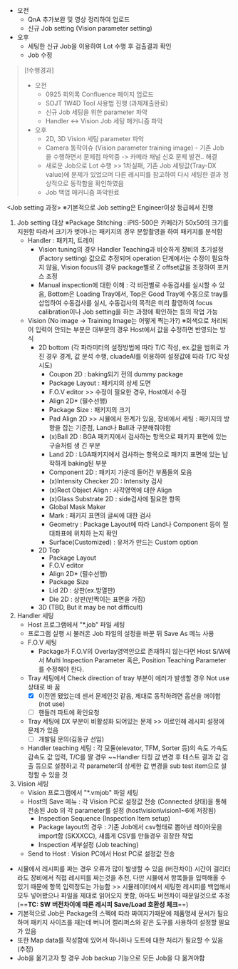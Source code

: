 - 오전
	- QnA 추가보완 및 영상 정리하여 업로드
	- 신규 Job setting (Vision parameter setting)
- 오후
	- 세팅한 신규 Job을 이용하여 Lot 수행 후 검출결과 확인
	- Job 수정

>[!수행경과]
>- 오전
>	- 0925 회의록 Confluence 페이지 업로드
>	- SOJT 1W4D Tool 사용법 진행 (과제제출완료)
>	- 신규 Job 세팅을 위한 parameter 파악
>	- Handler <-> Vision Job 세팅 매커니즘 파악
>- 오후
>	- 2D, 3D Vision 세팅 parameter 파악
>	- Camera 동작이슈 (Vision parameter training image) - 기존 Job 을 수행하면서 문제점 파악중 -> 카메라 채널 신호 문제 발견.. 해결
>	- 새로운 Job으로 Lot 수행 >> 1차실패, 기존 Job 세팅값(Tray-DX value)에 문제가 있었으며 다른 레시피를 참고하여 다시 세팅한 결과 정상적으로 동작함을 확인하였음
>	- Job 백업 매커니즘 파악완료

<Job setting 과정>
※기본적으로 Job setting은 Engineer이상 등급에서 진행
1. Job setting 대상
	※Package Stitching : iPIS-500은 카메라가 50x50의 크기를 지원함 따라서 크기가 벗어나는 패키지의 경우 분할촬영을 하여 패키지를 분석함
	- Handler : 패키지, 트레이
		- Vision tuning의 경우 Handler Teaching과 비슷하게 장비의 초기설정(Factory 	  setting) 값으로 추정되며 operation 단계에서는 수정이 필요하지 않음, Vision focus의 경우 package별로 Z offset값을 조정하여 포커스 조정
		- Manual inspection에 대한 이해 : 각 비전별로 수동검사를 실시할 수 있음, Bottom은 Loading Tray에서, Top은 Good Tray에 수동으로 tray를 삽입하여 수동검사를 실시, 수동검사의 목적은 미리 촬영하여 focus calibration이나 Job setting을 하는 과정에 확인하는 등의 작업 가능
	- Vision (No image -> Training Image는 어떻게 찍는가?)
	  ※회색으로 처리되어 입력이 안되는 부분은 대부분의 경우 Host에서 값을 수정하면 반영되는 방식	  
		- 2D bottom (각 파라미터의 설정방법에 따라 T/C 작성, ex.값을 범위로 가진 경우 경계, 값 분석 수행, cluadeAI를 이용하여 설정값에 따라 T/C 작성 시도)
			- Coupon 2D : baking되기 전의 dummy package
			- Package Layout : 패키지의 상세 도면
			- F.O.V editor >> 수정이 필요한 경우, Host에서 수정
			- Align 2D* (필수선행)
			- Package Size : 패키지의 크기
			- Pad Align 2D >> 시뮬에서 한계가 있음, 장비에서 세팅 : 패키지의 방향을 잡는 
			  기준점, Land나 Ball과 구분해줘야함
			- (x)Ball 2D : BGA 패키지에서 검사하는 항목으로 패키지 표면에 있는 구슬처럼 생
			  긴 부분
			- Land 2D : LGA패키지에서 검사하는 항목으로 패키지 표면에 있는 납작하게 baking된 부분
			- Component 2D : 패키지 가운데 들어간 부품들의 모음
			- (x)Intensity Checker 2D : Intensity 검사
			- (x)Rect Object Align : 사각영역에 대한 Align
			- (x)Glass Substrate 2D : side검사에 필요한 항목
			- Global Mask Maker
			- Mark : 패키지 표면의 글씨에 대한 검사
			- Geometry : Package Layout에 따라 Land나 Component 등이 절대좌표에 위치하
			  는지 확인
			- Surface(Customized) : 유저가 만드는 Custom option
		- 2D Top
			- Package Layout
			- F.O.V editor
			- Align 2D* (필수선행)
			- Package Size
			- Lid 2D : 상판(ex.방열판)
			- Die 2D : 상판(반짝이는 표면을 가짐)
		- 3D (TBD, But it may be not difficult)
2. Handler 세팅
	- Host 프로그램에서 "\*.job" 파일 세팅
	- 프로그램 실행 시 불러온 Job 파일의 설정을 바꾼 뒤 Save As 메뉴 사용
	- F.O.V 세팅
		- Package가 F.O.V의 Overlay영역안으로 존재하지 않는다면 Host S/W에서 Multi 
		  Inspection Parameter 혹은, Position Teaching Parameter를 수정해야 한다.
	- Tray 세팅에서 Check direction of tray 부분이 에러가 발생할 경우 Not use 상태로 바
	  꿈
	  - [x] 이전엔 됐었는데 센서 문제인것 같음, 제대로 동작하려면 옵션을 꺼야함(not use)
	  - [ ] 핸들러 파트에 확인요청
	- Tray 세팅에 DX 부분이 비활성화 되어있는 문제 >> 이로인해 레시피 설정에 문제가 있음
	  - [ ] 개발팀 문의(김동규 선임)
	- Handler teaching 세팅 : 각 모듈(elevator, TFM, Sorter 등)의 속도 가속도 감속도 값
	  입력, T/C를 짤 경우 ~~Handler 티칭 값 변경 후 테스트 결과 값 검출 등으로 설정하고 
	  각 parameter의 상세한 값 변경을 sub test item으로 설정할 수 있을 것
3. Vision 세팅
	- Vision 프로그램에서 "\*.vmjob" 파일 세팅
	- Host의 Save 메뉴 : 각 Vision PC로 설정값 전송 (Connected 상태)을 통해 전송된 Job
	  의 각 parameter를 설정 (host\\vision\\vision1~6에 저장됨)
		- Inspection Sequence (Inspection Item setup)
		- Package layout의 경우 : 기존 Job에서 csv형태로 뽑아낸 레이아웃을 import함
		  (SKXXCC), 새롭게 CSV를 만들경우 굉장한 작업
		- Inspection 세부설정 (Job teaching)
	- Send to Host : Vision PC에서 Host PC로 설정값 전송

- 시뮬에서 레시피를 짜는 경우 오류가 많이 발생할 수 있음 (버전차이) 시간이 걸리더라도 장비에서 직접 레시피를 짜는것을 추천, 다만 시뮬에서 항목들을 입력해올 수 있기 때문에 항목 입력정도는 가능함 >> 시뮬레이터에서 세팅한 레시피를 백업해서 모두 넣어봤으나 파일을 제대로 읽어오지 못함, 아마도 버전차이 때문일것으로 추정 (==**TC: SW 버전차이에 따른 레시피 Save/Load 호환성 체크**==)
- 기본적으로 Job은 Package의 스펙에 따라 짜여지기때문에 제품명세 문서가 필요하며 패키지 사이즈를 재는데 버니어 캘리퍼스와 같은 도구를 사용하여 설정할 필요가 있음
- 또한 Map data를 작성함에 있어서 하나하나 도트에 대한 처리가 필요할 수 있음 (추정)
- Job을 옮기고자 할 경우 Job backup 기능으로 모든 Job을 다 옮겨야함

